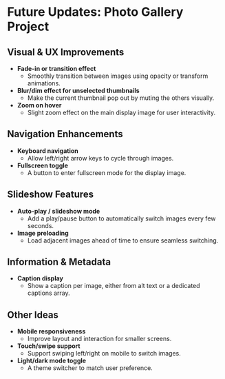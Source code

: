 # Future Updates: Photo Gallery Project

## Visual & UX Improvements
- **Fade-in or transition effect**
  - Smoothly transition between images using opacity or transform animations.
- **Blur/dim effect for unselected thumbnails**
  - Make the current thumbnail pop out by muting the others visually.
- **Zoom on hover**
  - Slight zoom effect on the main display image for user interactivity.

## Navigation Enhancements
- **Keyboard navigation**
  - Allow left/right arrow keys to cycle through images.
- **Fullscreen toggle**
  - A button to enter fullscreen mode for the display image.

## Slideshow Features
- **Auto-play / slideshow mode**
  - Add a play/pause button to automatically switch images every few seconds.
- **Image preloading**
  - Load adjacent images ahead of time to ensure seamless switching.

## Information & Metadata
- **Caption display**
  - Show a caption per image, either from alt text or a dedicated captions array.

## Other Ideas
- **Mobile responsiveness**
  - Improve layout and interaction for smaller screens.
- **Touch/swipe support**
  - Support swiping left/right on mobile to switch images.
- **Light/dark mode toggle**
  - A theme switcher to match user preference.

